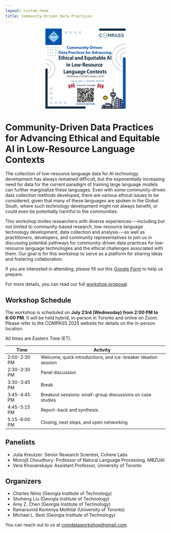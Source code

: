 ```yaml
---
layout: custom_home
title: Community-Driven Data Practices
---
```


<p align="center">
<img src="https://github.com/community-data-practices/community-data-practices.github.io/blob/main/assets/acm_compass_workshop_main_flyer.jpg" width=50% height=50%>
</p>
 
# Community-Driven Data Practices for Advancing Ethical and Equitable AI in Low-Resource Language Contexts

The collection of low-resource language data for AI technology development has always remained difficult, but the exponentially increasing need for data for the current paradigm of training large language models can further marginalize these languages. Even with some community-driven data collection methods developed, there are various ethical issues to be considered, given that many of these languages are spoken in the Global South, where such technology development might not always benefit, or could even be potentially harmful to the communities.

This workshop invites researchers with diverse experiences---including but not limited to community-based research, low-resource language technology development, data collection and analysis---as well as practitioners, developers, and community representatives to join us in discussing potential pathways for community-driven data practices for low-resource language technologies and the ethical challenges associated with them. Our goal is for this workshop to serve as a platform for sharing ideas and fostering collaboration.

If you are interested in attending, please fill out this [Google Form](https://docs.google.com/forms/d/e/1FAIpQLSeVRpt8es1aMK1g-35oEyhBcJ3WHsEnPgtY0-8gL7hau0u1Jw/viewform?usp=header) to help us prepare.

For more details, you can read our full [workshop proposal](assets/COMPASS_25__Workshop_Proposal.pdf).

## Workshop Schedule

The workshop is scheduled on **July 23rd (Wednesday) from 2:00 PM to 6:00 PM**. It will be held hybrid, in-person in Toronto and online on Zoom. Please refer to the COMPASS 2025 website for details on the in-person location.

All times are Eastern Time (ET).

| Time | Activity |
|-------|--------|
| 2:00-2:30 PM | Welcome, quick introductions, and ice-breaker ideation session |
| 2:30-3:30 PM | Panel discussion |
| 3:30-3:45 PM | Break |
| 3:45-4:45 PM | Breakout sessions: small-group discussions on case studies |
| 4:45-5:15 PM | Report-back and synthesis |
| 5:15-6:00 PM | Closing, next steps, and open networking |

## Panelists

- Julia Kreutzer: Senior Research Scientist, Cohere Labs
- Monojit Choudhury: Professor of Natural Language Processing, MBZUAI
- Vera Khovanskaya: Assistant Professor, University of Toronto

## Organizers

- Charles Nimo (Georgia Institute of Technology)
- Shuheng Liu (Georgia Institute of Technology)
- Amy Z. Chen (Georgia Institute of Technology)
- Ramaravind Kommiya Mothilal (University of Toronto)
- Michael L. Best (Georgia Institute of Technology)

You can reach out to us at comdataworkshop@gmail.com.
